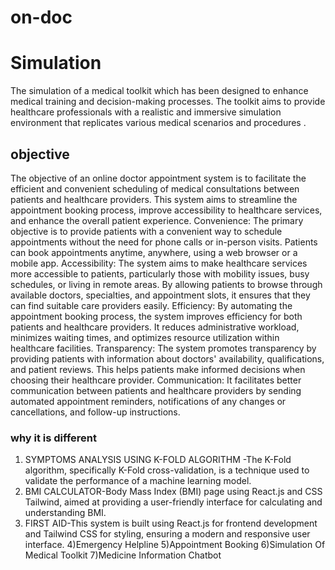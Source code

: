 # on-doc
# Simulation 
The simulation of a medical toolkit which has been designed to enhance medical training and decision-making processes. The toolkit aims to provide healthcare professionals with a realistic and immersive simulation environment that replicates various medical scenarios and procedures .

## objective
The objective of an online doctor appointment system is to facilitate the efficient and convenient scheduling of medical consultations between patients and healthcare providers. This system aims to streamline the appointment booking process, improve accessibility to healthcare services, and enhance the overall patient experience.
Convenience: The primary objective is to provide patients with a convenient way to schedule appointments without the need for phone calls or in-person visits. Patients can book appointments anytime, anywhere, using a web browser or a mobile app.
Accessibility: The system aims to make healthcare services more accessible to patients, particularly those with mobility issues, busy schedules, or living in remote areas. By allowing patients to browse through available doctors, specialties, and appointment slots, it ensures that they can find suitable care providers easily.
Efficiency: By automating the appointment booking process, the system improves efficiency for both patients and healthcare providers. It reduces administrative workload, minimizes waiting times, and optimizes resource utilization within healthcare facilities.
Transparency: The system promotes transparency by providing patients with information about doctors' availability, qualifications, and patient reviews. This helps patients make informed decisions when choosing their healthcare provider.
Communication: It facilitates better communication between patients and healthcare providers by sending automated appointment reminders, notifications of any changes or cancellations, and follow-up instructions.

### why it is different
1) SYMPTOMS ANALYSIS USING K-FOLD ALGORITHM -The K-Fold algorithm, specifically K-Fold cross-validation, is a technique used to validate the performance of a machine learning model.
2) BMI CALCULATOR-Body Mass Index (BMI) page using React.js and CSS Tailwind, aimed at providing a user-friendly interface for calculating and understanding BMI.
3) FIRST AID-This system is built using React.js for frontend development and Tailwind CSS for styling, ensuring a modern and responsive user interface.
4)Emergency Helpline
5)Appointment Booking
6)Simulation Of Medical Toolkit
7)Medicine Information Chatbot

